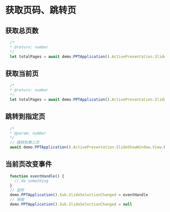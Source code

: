 # 获取页码、跳转页

## 获取总页数

```javascript
  /*
  * @return: number
  */
  let totalPages = await demo.PPTApplication().ActivePresentation.Slides.Count
```

## 获取当前页

```javascript
  /*
  * @return: number
  */
  let totalPages = await demo.PPTApplication().ActivePresentation.SlideShowWindow.View.Slide.SlideIndex
```

## 跳转到指定页

```javascript
  /*
  * @param: number
  */
  // 跳转到第三页
  await demo.PPTApplication().ActivePresentation.SlideShowWindow.View.GotoSlide(3)
```

## 当前页改变事件

```javascript
  function eventHandle() {
    // do something
  }
  // 监听
  demo.PPTApplication().Sub.SlideSelectionChanged = eventHandle
  // 销毁
  demo.PPTApplication().Sub.SlideSelectionChanged = null
```
